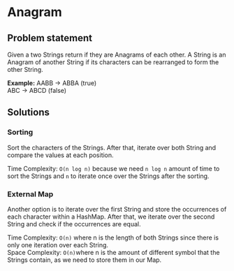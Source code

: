 # Anagram
## Problem statement
Given a two Strings return if they are Anagrams of each other. A String is an Anagram of another String
if its characters can be rearranged to form the other String.

**Example:** AABB -> ABBA (true)
<br>ABC -> ABCD (false)

## Solutions

### Sorting
Sort the characters of the Strings.
After that, iterate over both String and compare the values at each position.

Time Complexity: `O(n log n)` because we need `n log n` amount of time to sort the Strings and `n` to iterate
once over the Strings after the sorting.

### External Map
Another option is to iterate over the first String and store the occurrences of each character within a HashMap.
After that, we iterate over the second String and check if the occurrences are equal.

Time Complexity: `O(n)` where n is the length of both Strings since there is only one iteration over each String.<br>
Space Complexity: `O(n)`where n is the amount of different symbol that the Strings contain, as we need to store them in our Map.
